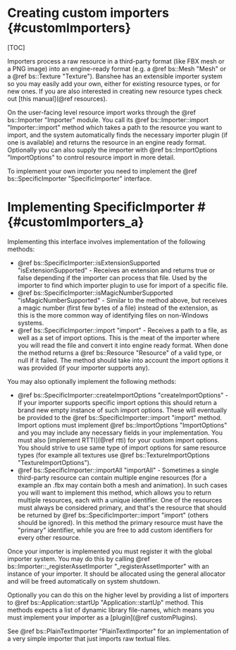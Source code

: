 Creating custom importers						{#customImporters}
===============
[TOC]

Importers process a raw resource in a third-party format (like FBX mesh or a PNG image) into an engine-ready format (e.g. a @ref bs::Mesh "Mesh" or a @ref bs::Texture "Texture"). Banshee has an extensible importer system so you may easily add your own, either for existing resource types, or for new ones. If you are also interested in creating new resource types check out [this manual](@ref resources).

On the user-facing level resource import works through the @ref bs::Importer "Importer" module. You call its @ref bs::Importer::import "Importer::import" method which takes a path to the resource you want to import, and the system automatically finds the necessary importer plugin (if one is available) and returns the resource in an engine ready format. Optionally you can also supply the importer with @ref bs::ImportOptions "ImportOptions" to control resource import in more detail.

To implement your own importer you need to implement the @ref bs::SpecificImporter "SpecificImporter" interface.

# Implementing SpecificImporter # {#customImporters_a}
Implementing this interface involves implementation of the following methods:
 * @ref bs::SpecificImporter::isExtensionSupported "isExtensionSupported" - Receives an extension and returns true or false depending if the importer can process that file. Used by the importer to find which importer plugin to use for import of a specific file.
 * @ref bs::SpecificImporter::isMagicNumberSupported "isMagicNumberSupported" - Similar to the method above, but receives a magic number (first few bytes of a file) instead of the extension, as this is the more common way of identifying files on non-Windows systems.
 * @ref bs::SpecificImporter::import "import" - Receives a path to a file, as well as a set of import options. This is the meat of the importer where you will read the file and convert it into engine ready format. When done the method returns a @ref bs::Resource "Resource" of a valid type, or null if it failed. The method should take into account the import options it was provided (if your importer supports any).
 
You may also optionally implement the following methods:
 * @ref bs::SpecificImporter::createImportOptions "createImportOptions" - If your importer supports specific import options this should return a brand new empty instance of such import options. These will eventually be provided to the @ref bs::SpecificImporter::import "import" method. Import options must implement @ref bs::ImportOptions "ImportOptions" and you may include any necessary fields in your implementation. You must also [implement RTTI](@ref rtti) for your custom import options. You should strive to use same type of import options for same resource types (for example all textures use @ref bs::TextureImportOptions "TextureImportOptions").
 * @ref bs::SpecificImporter::importAll "importAll" - Sometimes a single third-party resource can contain multiple engine resources (for a example an .fbx may contain both a mesh and animation). In such cases you will want to implement this method, which allows you to return multiple resources, each with a unique identifier. One of the resources must always be considered primary, and that's the resource that should be returned by @ref bs::SpecificImporter::import "import" (others should be ignored). In this method the primary resource must have the "primary" identifier, while you are free to add custom identifiers for every other resource.
 
Once your importer is implemented you must register it with the global importer system. You may do this by calling @ref bs::Importer::_registerAssetImporter "_registerAssetImporter" with an instance of your importer. It should be allocated using the general allocator and will be freed automatically on system shutdown.

Optionally you can do this on the higher level by providing a list of importers to @ref bs::Application::startUp "Application::startUp" method. This methods expects a list of dynamic library file-names, which means you must implement your importer as a [plugin](@ref customPlugins).

See @ref bs::PlainTextImporter "PlainTextImporter" for an implementation of a very simple importer that just imports raw textual files.